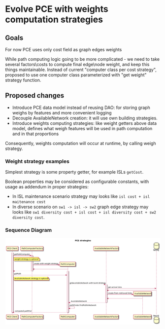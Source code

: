 # Evolve PCE with weights computation strategies

## Goals
For now PCE uses only cost field as graph edges weights

While path computing logic going to be more complicated - we need to take several factors\costs to compute final edge\node weight, and keep this things maintainable.
Instead of current "computer class per cost strategy", proposed to use one computer class parameterized with "get weight" strategy function.

## Proposed changes
- Introduce PCE data model instead of reusing DAO: for storing graph weighs by features and more convenient logging
- Decouple AvailableNetwork creation: it will use own building strategies.
- Introduce weights computing strategies: like weight getters above data model, defines what weigh features will be used in path computation and in that proportions

Consequently, weights computation will occur at runtime, by calling weigh strategy.

### Weight strategy examples
Simplest strategy is some property getter, for example ISLs `getCost`.

Boolean properties may be considered as configurable constants, with usage as addendum in proper strategies:
- In ISL maintenance scenario strategy may looks like `isl cost + isl maitenance cost`
- In diverse scenario on  `sw1 -> isl -> sw2` graph edge strategy may looks like `sw1 diversity cost + isl cost + isl diversity cost + sw2 diversity cost`.

### Sequence Diagram
![Evolve PCE with weights computation strategies](./pce-weights-strategies.png)
